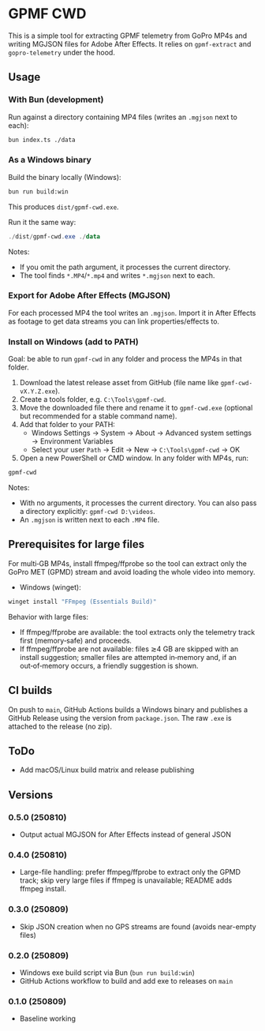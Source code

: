 # GPMF CWD

This is a simple tool for extracting GPMF telemetry from GoPro MP4s and writing MGJSON files for Adobe After Effects. It relies on `gpmf-extract` and `gopro-telemetry` under the hood.

## Usage

### With Bun (development)

Run against a directory containing MP4 files (writes an `.mgjson` next to each):

```sh
bun index.ts ./data
```

### As a Windows binary

Build the binary locally (Windows):

```sh
bun run build:win
```

This produces `dist/gpmf-cwd.exe`.

Run it the same way:

```powershell
./dist/gpmf-cwd.exe ./data
```

Notes:

- If you omit the path argument, it processes the current directory.
- The tool finds `*.MP4`/`*.mp4` and writes `*.mgjson` next to each.

### Export for Adobe After Effects (MGJSON)

For each processed MP4 the tool writes an `.mgjson`. Import it in After Effects as footage to get data streams you can link properties/effects to.

### Install on Windows (add to PATH)

Goal: be able to run `gpmf-cwd` in any folder and process the MP4s in that folder.

1. Download the latest release asset from GitHub (file name like `gpmf-cwd-vX.Y.Z.exe`).
2. Create a tools folder, e.g. `C:\Tools\gpmf-cwd`.
3. Move the downloaded file there and rename it to `gpmf-cwd.exe` (optional but recommended for a stable command name).
4. Add that folder to your PATH:
    - Windows Settings → System → About → Advanced system settings → Environment Variables
    - Select your user `Path` → Edit → New → `C:\Tools\gpmf-cwd` → OK
5. Open a new PowerShell or CMD window. In any folder with MP4s, run:

```powershell
gpmf-cwd
```

Notes:

- With no arguments, it processes the current directory. You can also pass a directory explicitly: `gpmf-cwd D:\videos`.
- An `.mgjson` is written next to each `.MP4` file.

## Prerequisites for large files

For multi‑GB MP4s, install ffmpeg/ffprobe so the tool can extract only the GoPro MET (GPMD) stream and avoid loading the whole video into memory.

- Windows (winget):

```powershell
winget install "FFmpeg (Essentials Build)"
```

Behavior with large files:

- If ffmpeg/ffprobe are available: the tool extracts only the telemetry track first (memory‑safe) and proceeds.
- If ffmpeg/ffprobe are not available: files ≳4 GB are skipped with an install suggestion; smaller files are attempted in‑memory and, if an out‑of‑memory occurs, a friendly suggestion is shown.

## CI builds

On push to `main`, GitHub Actions builds a Windows binary and publishes a GitHub Release using the version from `package.json`. The raw `.exe` is attached to the release (no zip).

## ToDo

- Add macOS/Linux build matrix and release publishing

## Versions

### 0.5.0 (250810)

- Output actual MGJSON for After Effects instead of general JSON

### 0.4.0 (250810)

- Large-file handling: prefer ffmpeg/ffprobe to extract only the GPMD track; skip very large files if ffmpeg is unavailable; README adds ffmpeg install.

### 0.3.0 (250809)

- Skip JSON creation when no GPS streams are found (avoids near-empty files)

### 0.2.0 (250809)

- Windows exe build script via Bun (`bun run build:win`)
- GitHub Actions workflow to build and add exe to releases on `main`

### 0.1.0 (250809)

- Baseline working
